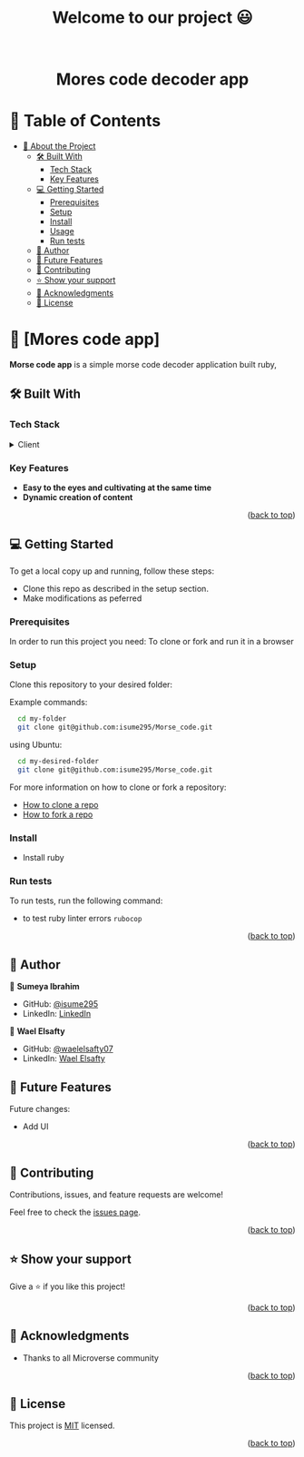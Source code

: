  <a name="readme-top"></a>

<div align="center">

  <h1><b>Welcome to our project 😃</b></h1>

</div>


<div align="center">
  
  <br/>
<h1 align="center">Mores code decoder app</h1>
</div>





<!-- TABLE OF CONTENTS -->

# 📗 Table of Contents

- [📖 About the Project](#about-project)
  - [🛠 Built With ](#-built-with-)
    - [Tech Stack ](#tech-stack-)
    - [Key Features ](#key-features-)
  - [💻 Getting Started ](#-getting-started-)
    - [Prerequisites](#prerequisites)
    - [Setup](#setup)
    - [Install](#install)
    - [Usage](#usage)
    - [Run tests](#run-tests)
  - [👥 Author ](#-author-)
  - [🔭 Future Features ](#-future-features-)
  - [🤝 Contributing ](#-contributing-)
  - [⭐️ Show your support ](#️-show-your-support-)
  - [🙏 Acknowledgments ](#-acknowledgments-)
  - [📝 License ](#-license-)

<!-- PROJECT DESCRIPTION -->

# 📖 [Mores code app] <a name="about-project"></a>


**Morse code app** is a simple morse code decoder application built ruby, 

## 🛠 Built With <a name="built-with"></a>

### Tech Stack <a name="tech-stack"></a>

<details>
  <summary>Client</summary>
  <ul>
    <li>ruby</li>
  </ul>
</details>



<!-- Features -->

### Key Features <a name="key-features"></a>


- **Easy to the eyes and cultivating at the same time**
- **Dynamic creation of content** 

<p align="right">(<a href="#readme-top">back to top</a>)</p>


 


<!-- GETTING STARTED -->

## 💻 Getting Started <a name="getting-started"></a>

To get a local copy up and running, follow these steps:

- Clone this repo as described in the setup section. 
- Make modifications as peferred 


### Prerequisites

In order to run this project you need: To clone or fork and run it in a browser


### Setup

Clone this repository to your desired folder:

Example commands:

```sh
  cd my-folder
  git clone git@github.com:isume295/Morse_code.git
```
using Ubuntu:

```sh
  cd my-desired-folder
  git clone git@github.com:isume295/Morse_code.git
```

For more information on how to clone or fork a repository:
- <a href="https://docs.github.com/en/repositories/creating-and-managing-repositories/cloning-a-repository">How to clone a repo</a>
- <a href="https://docs.github.com/en/get-started/quickstart/fork-a-repo">How to fork a repo</a>

### Install

- Install ruby 

### Run tests

To run tests, run the following command:


- to test ruby linter errors `rubocop`
 


<p align="right">(<a href="#readme-top">back to top</a>)</p>

<!-- AUTHORS -->

## 👥 Author <a name="authors"></a>

👤 **Sumeya Ibrahim**

- GitHub: [@isume295](https://github.com/isume295)
- LinkedIn: [LinkedIn](https://linkedin.com/in/sumeya-ibrahim)
  
👤 **Wael Elsafty**

- GitHub: [@waelelsafty07](https://github.com/waelelsafty07)
- LinkedIn: [Wael Elsafty](https://linkedin.com/in/waelelsafty07)
 

<!-- FUTURE FEATURES -->

## 🔭 Future Features <a name="future-features"></a>



Future changes:
- Add UI

<p align="right">(<a href="#readme-top">back to top</a>)</p>

<!-- CONTRIBUTING -->

## 🤝 Contributing <a name="contributing"></a>

Contributions, issues, and feature requests are welcome!

Feel free to check the [issues page](https://github.com/isume295/BookStore/issues).

<p align="right">(<a href="#readme-top">back to top</a>)</p>

<!-- SUPPORT -->

## ⭐️ Show your support <a name="support"></a>


Give a ⭐️ if you like this project!

<p align="right">(<a href="#readme-top">back to top</a>)</p>

<!-- ACKNOWLEDGEMENTS -->

## 🙏 Acknowledgments <a name="acknowledgements"></a>


- Thanks to all Microverse community


<p align="right">(<a href="#readme-top">back to top</a>)</p>

<!-- FAQ (optional) 

## ❓ FAQ (OPTIONAL) <a name="faq"></a>

> Add at least 2 questions new developers would ask when they decide to use your project.

- **[Question_1]**

  - [Answer_1]

- **[Question_2]**

  - [Answer_2]

<p align="right">(<a href="#readme-top">back to top</a>)</p>

-->

<!-- LICENSE -->

## 📝 License <a name="license"></a>

This project is [MIT](./LICENSE) licensed.


<p align="right">(<a href="#readme-top">back to top</a>)</p>
